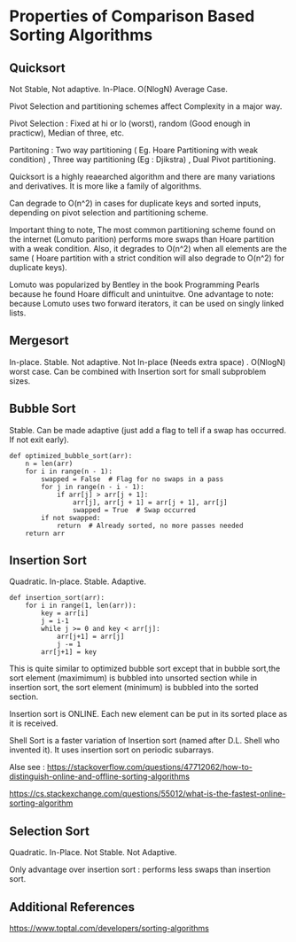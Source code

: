 # Properties of Comparison Based Sorting Algorithms

## Quicksort 

Not Stable, Not adaptive. In-Place. O(NlogN) Average Case. 

Pivot Selection and partitioning schemes affect Complexity in a major way. 

Pivot Selection : Fixed at hi or lo (worst), random (Good enough in practicw), Median of three, etc. 

Partitoning  :  Two way partitioning ( Eg. Hoare Partitioning with weak condition) , Three way partitioning (Eg : Djikstra) , Dual Pivot partitioning.  

Quicksort is a highly reaearched algorithm and there are many variations and derivatives. It is more like a family of algorithms. 

Can degrade to O(n^2) in cases for duplicate keys and sorted inputs, depending on pivot selection and partitioning scheme.

Important thing to note, The most common partitioning scheme found on the internet (Lomuto parition) performs more swaps than Hoare partition with a weak condition. Also, it degrades to O(n^2) when all elements are the same ( Hoare partition with a strict condition will also degrade to O(n^2) for duplicate keys).   

Lomuto was popularized by Bentley in the book Programming Pearls because he found Hoare difficult and unintuitve. One advantage to note: because Lomuto uses two forward iterators, it can be used on singly linked lists.


## Mergesort

In-place. Stable. Not adaptive. Not In-place (Needs extra space) . O(NlogN) worst case.
Can be combined with Insertion sort for small subproblem sizes.


## Bubble Sort  

Stable. Can be made adaptive (just add a flag to tell if a swap has occurred. If not exit early). 

```
def optimized_bubble_sort(arr):
    n = len(arr)
    for i in range(n - 1):
        swapped = False  # Flag for no swaps in a pass
        for j in range(n - i - 1):
            if arr[j] > arr[j + 1]:
                arr[j], arr[j + 1] = arr[j + 1], arr[j]
                swapped = True  # Swap occurred
        if not swapped:
            return  # Already sorted, no more passes needed
    return arr
```

## Insertion Sort

Quadratic. In-place. Stable. Adaptive.

```
def insertion_sort(arr):
    for i in range(1, len(arr)):
        key = arr[i]
        j = i-1
        while j >= 0 and key < arr[j]:
            arr[j+1] = arr[j]
            j -= 1
        arr[j+1] = key
```

This is quite similar to optimized bubble sort except that in bubble sort,the sort element (maximimum) is bubbled into unsorted section while in insertion sort, the sort element (minimum) is bubbled into the sorted section. 

Insertion sort is ONLINE. Each new element can be put in its sorted place as it is received.

Shell Sort is a faster variation of Insertion sort (named after D.L. Shell who invented it). It uses insertion sort on periodic subarrays.

Alse see : 
https://stackoverflow.com/questions/47712062/how-to-distinguish-online-and-offline-sorting-algorithms

https://cs.stackexchange.com/questions/55012/what-is-the-fastest-online-sorting-algorithm

## Selection Sort
Quadratic. In-Place. Not Stable. Not Adaptive. 

Only advantage over insertion sort : performs less swaps than insertion sort.


## Additional References 

https://www.toptal.com/developers/sorting-algorithms